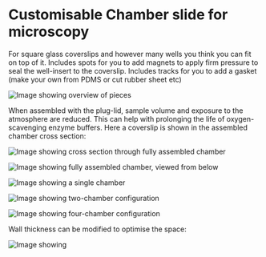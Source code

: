 # Customisable Chamber slide for microscopy

For square glass coverslips and however many wells you think you can fit on top of it.
Includes spots for you to add magnets to apply firm pressure to seal the well-insert to the coverslip.
Includes tracks for you to add a gasket (make your own from PDMS or cut rubber sheet etc)

![Image showing overview of pieces](https://github.com/quokka79/3Dprintables_science/blob/master/ChamberSlide-o-Matic/images/Overview%20of%20Pieces.png "Overview of pieces")

When assembled with the plug-lid, sample volume and exposure to the atmosphere are reduced. This can help with prolonging the life of oxygen-scavenging enzyme buffers. Here a coverslip is shown in the assembled chamber cross section:

![Image showing cross section through fully assembled chamber](https://github.com/quokka79/3Dprintables_science/blob/master/ChamberSlide-o-Matic/images/Cross%20Section%20(assembled%20with%20lid%20plugs).png "Cross section through fully assembled chamber")

![Image showing fully assembled chamber, viewed from below](https://github.com/quokka79/3Dprintables_science/blob/master/ChamberSlide-o-Matic/images/Assembled%20(view%20from%20below).png "Assembled 6-well chamber slide, viewed from below")

![Image showing a single chamber](https://github.com/quokka79/3Dprintables_science/blob/master/ChamberSlide-o-Matic/images/Adjustable%20Wells%20-%201x.png "Single chamber")

![Image showing two-chamber configuration](
https://github.com/quokka79/3Dprintables_science/blob/master/ChamberSlide-o-Matic/images/Adjustable%20Wells%20-%202x.png "Dual chamber")

![Image showing four-chamber configuration](
https://github.com/quokka79/3Dprintables_science/blob/master/ChamberSlide-o-Matic/images/Adjustable%20Wells%20-%204x.png "Quad chamber")

Wall thickness can be modified to optimise the space:

![Image showing ](
https://github.com/quokka79/3Dprintables_science/blob/master/ChamberSlide-o-Matic/images/Adjustable%20Wells%20-%209x%20-%20thinner%20walls.png "Nine chambers with thinner walls")

